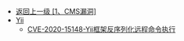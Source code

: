 - [返回上一级 [1、CMS漏洞]](/1、CMS漏洞)
- [Yii](/1、CMS漏洞/Yii/)
  - [CVE-2020-15148-Yii框架反序列化远程命令执行](/1、CMS漏洞/Yii/CVE-2020-15148-Yii框架反序列化远程命令执行.md)
